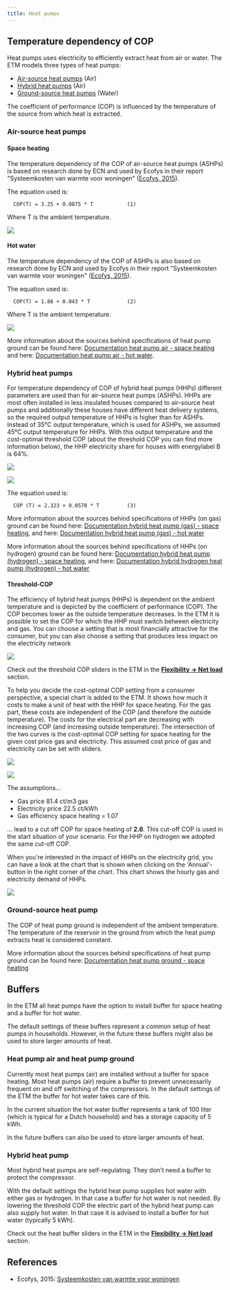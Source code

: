 ```yaml
---
title: Heat pumps
---
```


## Temperature dependency of COP

Heat pumps uses electricity to efficiently extract heat from air or water. The ETM models three types of heat pumps:

* [Air-source heat pumps](#air-source-heat-pumps) (Air)
* [Hybrid heat pumps](#hybrid-heat-pumps) (Air)
* [Ground-source heat pumps](#ground-source-heat-pump) (Water)

The coefficient of performance (COP) is influenced by the temperature of the source from which heat is extracted.

### Air-source heat pumps

#### Space heating

The temperature dependency of the COP of air-source heat pumps (ASHPs) is based on research done by ECN and used by Ecofys in their report "Systeemkosten van warmte voor woningen" (<a href="https://refman.energytransitionmodel.com/publications/2063">Ecofys, 2015</a>).

The equation used is:

`  COP(T) = 3.25 + 0.0875 * T     		(1)`

Where T is the ambient temperature.

![](/img/docs/20170921_COP_space.png)

#### Hot water

The temperature dependency of the COP of ASHPs is also based on research done by ECN and used by Ecofys in their report "Systeemkosten van warmte voor woningen" (<a href="https://refman.energytransitionmodel.com/publications/2063">Ecofys, 2015</a>).

The equation used is:

`  COP(T) = 1.86 + 0.043 * T     		(2)`

Where T is the ambient temperature.

![](/img/docs/20170921_COP_water.png)

More information about the sources behind specifications of heat pump ground can be found here: [Documentation heat pump air - space heating](https://github.com/quintel/etdataset/blob/master/nodes_source_analyses/households/households_space_heater_heatpump_air_water_electricity.converter.xlsx) and here: [Documentation heat pump air - hot water](https://github.com/quintel/etdataset/blob/master/nodes_source_analyses/households/households_water_heater_heatpump_air_water_electricity.converter.xlsx).

### Hybrid heat pumps

For temperature dependency of COP of hybrid heat pumps (HHPs) different parameters are used than for air-source heat pumps (ASHPs). HHPs are most often installed in less insulated houses compared to air-source heat pumps and additionally these houses have different heat delivery systems, so the required output temperature of HHPs is higher than for ASHPs. Instead of 35°C output temperature, which is used for ASHPs, we assumed 45°C output temperature for HHPs. With this output temperature and the cost-optimal threshold COP (about the threshold COP you can find more information below), the HHP electricity share for houses with energylabel B is 64%.

![](/img/docs/20200402_COP_hhp_outside_temp.png)

![](/img/docs/20200401_hhp_gas_elec_share.png)

The equation used is:

`  COP (T) = 2.323 + 0.0578 * T  		(3)`

More information about the sources behind specifications of HHPs (on gas) ground can be found here: [Documentation hybrid heat pump (gas) - space heating](https://github.com/quintel/etdataset/blob/master/nodes_source_analyses/households/households_space_heater_hybrid_heatpump_air_water_electricity.converter.xlsx), and here: [Documentation hybrid heat pump (gas) - hot water](https://github.com/quintel/etdataset/blob/master/nodes_source_analyses/households/households_water_heater_hybrid_heatpump_air_water_electricity.converter.xlsx)

More information about the sources behind specifications of HHPs (on hydrogen) ground can be found here: [Documentation hybrid heat pump (hydrogen) - space heating](https://github.com/quintel/etdataset/blob/master/nodes_source_analyses/households/households_space_heater_hybrid_hydrogen_heatpump_air_water_electricity.converter.xlsx), and here: [Documentation hybrid hydrogen heat pump (hydrogen) - hot water](https://github.com/quintel/etdataset/blob/master/nodes_source_analyses/households/households_water_heater_hybrid_hydrogen_heatpump_air_water_electricity.converter.xlsx)

#### Threshold-COP

The efficiency of hybrid heat pumps (HHPs) is dependent on the ambient temperature and is depicted by the coefficient of performance (COP). The COP becomes lower as the outside temperature decreases. In the ETM it is possible to set the COP for which the HHP must switch between electricity and gas. You can choose a setting that is most financially attractive for the consumer, but you can also choose a setting that produces less impact on the electricity network

![](/img/docs/20200401_threshold_COP_sliders.png)

Check out the threshold COP sliders in the ETM in the **[Flexibility → Net load](https://pro.energytransitionmodel.com/scenario/flexibility/flexibility_net_load/demand-response-behavior-of-hybrid-heat-pumps)** section.

To help you decide the cost-optimal COP setting from a consumer perspective, a special chart is added to the ETM. It shows how much it costs to make a unit of heat with the HHP for space heating. For the gas part, these costs are independent of the COP (and therefore the outside temperature). The costs for the electrical part are decreasing with increasing COP (and increasing outside temperature). The intersection of the two curves is the cost-optimal COP setting for space heating for the given cost price gas and electricity. This assumed cost price of gas and electricity can be set with sliders.

![](/img/docs/20200320_HHP_cost_optimal_COP_chart.png)

![](/img/docs/20200313_HHP_COP_gas_electricity_costs_sliders.png)

The assumptions...

- Gas price 81.4 ct/m3 gas
- Electricity price 22.5 ct/kWh
- Gas efficiency space heating = 1.07

... lead to a cut off COP for space heating of **2.6**. This cut-off COP is used in the start situation of your scenario. For the HHP on hydrogen we adopted the same cut-off COP.

When you're interested in the impact of HHPs on the electricity grid, you can have a look at the chart that is shown when clicking on the 'Annual'-button in the right corner of the chart. This chart shows the hourly gas and electricity demand of HHPs.

![](/img/docs/20200320_hourly_demand_HHP_households.png)

### Ground-source heat pump

The COP of heat pump ground is independent of the ambient temperature. The temperature of the reservoir in the ground from which the heat pump extracts heat is considered constant.

More information about the sources behind specifications of heat pump ground can be found here: [Documentation heat pump ground - space heating](https://github.com/quintel/etdataset/blob/master/nodes_source_analyses/households/households_space_heater_heatpump_ground_water_electricity.converter.xlsx)

## Buffers

In the ETM all heat pumps have the option to install buffer for space heating and a buffer for hot water.

The default settings of these buffers represent a common setup of heat pumps in households. However, in the future these buffers might also be used to store larger amounts of heat.

### Heat pump air and heat pump ground

Currently most heat pumps (air) are installed without a buffer for space heating. Most heat pumps (air) require a buffer to prevent unnecessarily frequent on and off switching of the compressors. In the default settings of the ETM the buffer for hot water takes care of this.

In the current situation the hot water buffer represents a tank of 100 liter (which is typical for a Dutch household) and has a storage capacity of 5 kWh.

In the future buffers can also be used to store larger amounts of heat.

### Hybrid heat pump

Most hybrid heat pumps are self-regulating. They don't need a buffer to protect the compressor.

With the default settings the hybrid heat pump supplies hot water with either gas or hydrogen. In that case a buffer for hot water is not needed. By lowering the threshold COP the electric part of the hybrid heat pump can also supply hot water. In that case it is advised to install a buffer for hot water (typically 5 kWh).

Check out the heat buffer sliders in the ETM in the **[Flexibility → Net load](https://pro.energytransitionmodel.com/scenario/flexibility/flexibility_net_load/demand-response-buffers-for-heat-pumps)** section.

## References

- Ecofys, 2015: [Systeemkosten van warmte voor woningen](https://refman.energytransitionmodel.com/publications/2063)

